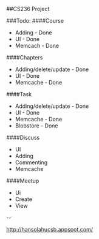 ##CS236 Project

###Todo:
####Course
- Adding - Done
- UI - Done
- Memcach - Done

####Chapters
- Adding/delete/update - Done
- UI - Done
- Memcache - Done

####Task
- Adding/delete/update - Done
- UI - Done
- Memcache - Done
- Blobstore - Done

####Discuss
- UI
- Adding
- Commenting
- Memcache

####Meetup
- Ui
- Create
- View

--

http://hansolahucsb.appspot.com/ 
